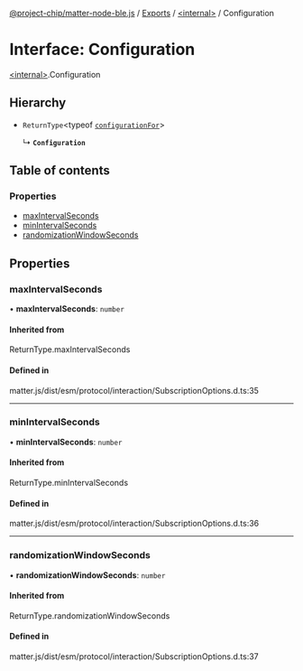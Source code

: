 [@project-chip/matter-node-ble.js](../README.md) / [Exports](../modules.md) / [\<internal\>](../modules/internal_.md) / Configuration

# Interface: Configuration

[\<internal\>](../modules/internal_.md).Configuration

## Hierarchy

- `ReturnType`\<typeof [`configurationFor`](../modules/internal_.md#configurationfor)\>

  ↳ **`Configuration`**

## Table of contents

### Properties

- [maxIntervalSeconds](internal_.Configuration.md#maxintervalseconds)
- [minIntervalSeconds](internal_.Configuration.md#minintervalseconds)
- [randomizationWindowSeconds](internal_.Configuration.md#randomizationwindowseconds)

## Properties

### maxIntervalSeconds

• **maxIntervalSeconds**: `number`

#### Inherited from

ReturnType.maxIntervalSeconds

#### Defined in

matter.js/dist/esm/protocol/interaction/SubscriptionOptions.d.ts:35

___

### minIntervalSeconds

• **minIntervalSeconds**: `number`

#### Inherited from

ReturnType.minIntervalSeconds

#### Defined in

matter.js/dist/esm/protocol/interaction/SubscriptionOptions.d.ts:36

___

### randomizationWindowSeconds

• **randomizationWindowSeconds**: `number`

#### Inherited from

ReturnType.randomizationWindowSeconds

#### Defined in

matter.js/dist/esm/protocol/interaction/SubscriptionOptions.d.ts:37
